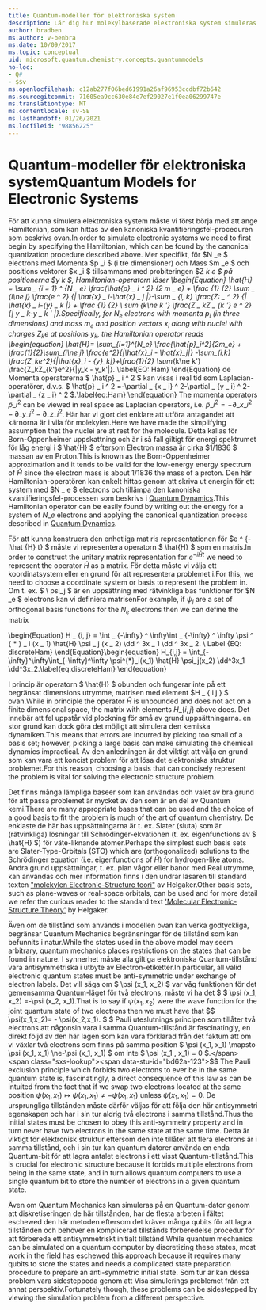```yaml
---
title: Quantum-modeller för elektroniska system
description: Lär dig hur molekylbaserade elektroniska system simuleras med Quantum-modellering.
author: bradben
ms.author: v-benbra
ms.date: 10/09/2017
ms.topic: conceptual
uid: microsoft.quantum.chemistry.concepts.quantummodels
no-loc:
- Q#
- $$v
ms.openlocfilehash: c12ab277f06bed61991a26af96953ccdbf72b642
ms.sourcegitcommit: 71605ea9cc630e84e7ef29027e1f0ea06299747e
ms.translationtype: MT
ms.contentlocale: sv-SE
ms.lasthandoff: 01/26/2021
ms.locfileid: "98856225"
---
```

# <a name="quantum-models-for-electronic-systems"></a><span data-ttu-id="bd62a-103">Quantum-modeller för elektroniska system</span><span class="sxs-lookup"><span data-stu-id="bd62a-103">Quantum Models for Electronic Systems</span></span>

<span data-ttu-id="bd62a-104">För att kunna simulera elektroniska system måste vi först börja med att ange Hamiltonian, som kan hittas av den kanoniska kvantifieringsfel-proceduren som beskrivs ovan.</span><span class="sxs-lookup"><span data-stu-id="bd62a-104">In order to simulate electronic systems we need to first begin by specifying the Hamiltonian, which can be found by the canonical quantization procedure described above.</span></span>
<span data-ttu-id="bd62a-105">Mer specifikt, för $N _e $ electrons med Momenta $p _i $ (i tre dimensioner) och Mass $m _e $ och positions vektorer $x _i $ tillsammans med probiteringen $Z _k e $ på positionerna $y _k $, Hamiltonian-operatorn läser \begin{Equation} \hat{H} = \sum \_ {i = 1} ^ {N \_ e} \frac{\hat{p} \_ i ^ 2} {2 m \_ e} + \frac {1} {2} \sum \_ {i\ne j} \frac{e ^ 2} {| \hat{x} \_ i-\hat{x} \_ j |}-\sum \_ {i, k} \frac{Z: \_ ^ 2} {| \hat{x} \_ i-{y} \_ k |} + \frac {1} {2} \ sum_ {k\ne k '} \frac{Z \_ kZ \_ {k '} e ^ 2} {| y \_ k-y \_ k ' |}.</span><span class="sxs-lookup"><span data-stu-id="bd62a-105">Specifically, for $N_e$ electrons with momenta $p_i$ (in three dimensions) and mass $m_e$  and position vectors $x_i$ along with nuclei with charges $Z_k e$ at positions $y_k$, the Hamiltonian operator reads \begin{equation} \hat{H}= \sum\_{i=1}^{N\_e} \frac{\hat{p}\_i^2}{2m\_e} + \frac{1}{2}\sum\_{i\ne j} \frac{e^2}{|\hat{x}\_i - \hat{x}\_j|} -\sum\_{i,k} \frac{Z\_ke^2}{|\hat{x}\_i - {y}\_k|}+\frac{1}{2} \sum_{k\ne k'} \frac{Z\_kZ\_{k'}e^2}{|y\_k - y\_k'|}.</span></span> <span data-ttu-id="bd62a-106">\label{EQ: Ham} \end{Equation} de Momenta operatorerna $ \hat{p} \_ i ^ 2 $ kan visas i real tid som Laplacian-operatörer, d.v.s. $ \hat{p} \_ i ^ 2 =-\partial \_ {x \_ i} ^ 2-\partial \_ {y \_ i} ^ 2-\partial \_ {z \_ i} ^ 2 $.</span><span class="sxs-lookup"><span data-stu-id="bd62a-106">\label{eq:Ham} \end{equation} The momenta operators $\hat{p}\_i^2$ can be viewed in real space as Laplacian operators, i.e. $\hat{p}\_i^2 = -\partial\_{x\_i}^2 - \partial\_{y\_i}^2 - \partial\_{z\_i}^2$.</span></span>
<span data-ttu-id="bd62a-107">Här har vi gjort det enklare att utföra antagandet att kärnorna är i vila för molekylen.</span><span class="sxs-lookup"><span data-stu-id="bd62a-107">Here we have made the simplifying assumption that the nuclei are at rest for the molecule.</span></span>
<span data-ttu-id="bd62a-108">Detta kallas för Born-Oppenheimer uppskattning och är i så fall giltigt för energi spektrumet för låg energi i $ \hat{H} $ eftersom Electron massa är cirka $1/1836 $ massan av en Proton.</span><span class="sxs-lookup"><span data-stu-id="bd62a-108">This is known as the Born-Oppenheimer approximation and it tends to be valid for the low-energy energy spectrum of $\hat{H}$ since the electron mass is about $1/1836$ the mass of a proton.</span></span>
<span data-ttu-id="bd62a-109">Den här Hamiltonian-operatören kan enkelt hittas genom att skriva ut energin för ett system med $N \_ e $ electrons och tillämpa den kanoniska kvantifieringsfel-processen som beskrivs i [Quantum Dynamics](xref:microsoft.quantum.chemistry.concepts.quantumdynamics).</span><span class="sxs-lookup"><span data-stu-id="bd62a-109">This Hamiltonian operator can be easily found by writing out the energy for a system of $N\_e$ electrons and applying the canonical quantization process described in [Quantum Dynamics](xref:microsoft.quantum.chemistry.concepts.quantumdynamics).</span></span>

<span data-ttu-id="bd62a-110">För att kunna konstruera den enhetliga mat ris representationen för $e ^ {-i\hat {H} t} $ måste vi representera operatorn $ \hat{H} $ som en matris.</span><span class="sxs-lookup"><span data-stu-id="bd62a-110">In order to construct the unitary matrix representation for $e^{-i\hat{H} t}$ we need to represent the operator $\hat{H}$ as a matrix.</span></span>
<span data-ttu-id="bd62a-111">För detta måste vi välja ett koordinatsystem eller en grund för att representera problemet i.</span><span class="sxs-lookup"><span data-stu-id="bd62a-111">For this, we need to choose a coordinate system or basis to represent the problem in.</span></span>
<span data-ttu-id="bd62a-112">Om t. ex. $ \ psi_j $ är en uppsättning med rätvinkliga bas funktioner för $N _e $ electrons kan vi definiera matrisen</span><span class="sxs-lookup"><span data-stu-id="bd62a-112">For example, if $\psi_j$ are a set of orthogonal basis functions for the $N_e$ electrons then we can define the matrix</span></span>

<span data-ttu-id="bd62a-113">\begin{Equation} H \_ {i, j} = \int \_ {-\infty} ^ \infty\int \_ {-\infty} ^ \infty \psi ^ { \* } \_ i (x \_ 1) \hat{H} \psi \_ j (x \_ 2) \dd ^ 3x \_ 1 \dd ^ 3x \_ 2. \ Label {EQ: discreteHam} \end{Equation}</span><span class="sxs-lookup"><span data-stu-id="bd62a-113">\begin{equation} H\_{i,j} = \int\_{-\infty}^\infty\int\_{-\infty}^\infty \psi^{\*}\_i(x\_1) \hat{H} \psi\_j(x\_2) \dd^3x\_1 \dd^3x\_2.\label{eq:discreteHam} \end{equation}</span></span>

<span data-ttu-id="bd62a-114">I princip är operatorn $ \hat{H} $ obunden och fungerar inte på ett begränsat dimensions utrymme, matrisen med element $H \_ \{ i j \} $ ovan.</span><span class="sxs-lookup"><span data-stu-id="bd62a-114">While in principle the operator $\hat{H}$ is unbounded and does not act on a finite dimensional space, the matrix with elements $H\_\{i,j\}$ above does.</span></span>
<span data-ttu-id="bd62a-115">Det innebär att fel uppstår vid plockning för små av grund uppsättningarna. en stor grund kan dock göra det möjligt att simulera den kemiska dynamiken.</span><span class="sxs-lookup"><span data-stu-id="bd62a-115">This means that errors are incurred by picking too small of a basis set; however, picking a large basis can make simulating the chemical dynamics impractical.</span></span>
<span data-ttu-id="bd62a-116">Av den anledningen är det viktigt att välja en grund som kan vara ett koncist problem för att lösa det elektroniska struktur problemet.</span><span class="sxs-lookup"><span data-stu-id="bd62a-116">For this reason, choosing a basis that can concisely represent the problem is vital for solving the electronic structure problem.</span></span>

<span data-ttu-id="bd62a-117">Det finns många lämpliga baseer som kan användas och valet av bra grund för att passa problemet är mycket av den som är en del av Quantum kemi.</span><span class="sxs-lookup"><span data-stu-id="bd62a-117">There are many appropriate bases that can be used and the choice of a good basis to fit the problem is much of the art of quantum chemistry.</span></span>
<span data-ttu-id="bd62a-118">De enklaste de här bas uppsättningarna är t. ex. Slater (sluta) som är (rätvinkliga) lösningar till Schrödinger-ekvationen (t. ex. eigenfunctions av $ \hat{H} $) för väte-liknande atomer.</span><span class="sxs-lookup"><span data-stu-id="bd62a-118">Perhaps the simplest such basis sets are Slater-Type-Orbitals (STO) which are (orthogonalized) solutions to the Schrödinger equation (i.e. eigenfunctions of $\hat{H}$) for hydrogen-like atoms.</span></span>
<span data-ttu-id="bd62a-119">Andra grund uppsättningar, t. ex. plan vågor eller banor med Real utrymme, kan användas och mer information finns i den undrar läsaren till standard texten ["molekylen Electronic-Structure teori"](https://onlinelibrary.wiley.com/doi/book/10.1002/9781119019572) av Helgaker.</span><span class="sxs-lookup"><span data-stu-id="bd62a-119">Other basis sets, such as plane-waves or real-space orbitals, can be used and for more detail we refer the curious reader to the standard text ['Molecular Electronic-Structure Theory'](https://onlinelibrary.wiley.com/doi/book/10.1002/9781119019572) by Helgaker.</span></span>

<span data-ttu-id="bd62a-120">Även om de tillstånd som används i modellen ovan kan verka godtyckliga, begränsar Quantum Mechanics begränsningar för de tillstånd som kan befunnits i natur.</span><span class="sxs-lookup"><span data-stu-id="bd62a-120">While the states used in the above model may seem arbitrary, quantum mechanics places restrictions on the states that can be found in nature.</span></span>
<span data-ttu-id="bd62a-121">I synnerhet måste alla giltiga elektroniska Quantum-tillstånd vara antisymmetriska i utbyte av Electron-etiketter.</span><span class="sxs-lookup"><span data-stu-id="bd62a-121">In particular, all valid electronic quantum states must be anti-symmetric under exchange of electron labels.</span></span>
<span data-ttu-id="bd62a-122">Det vill säga om $ \psi (x_1, x_2) $ var våg funktionen för det gemensamma Quantum-läget för två electrons, måste vi ha det $ $ \psi (x_1, x_2) =-\psi (x_2, x_1).</span><span class="sxs-lookup"><span data-stu-id="bd62a-122">That is to say if $\psi(x_1,x_2)$ were the wave function for the joint quantum state of two electrons then we must have that $$ \psi(x_1,x_2)= - \psi(x_2,x_1).</span></span>
<span data-ttu-id="bd62a-123">$ $ Pauli uteslutnings principen som tillåter två electrons att någonsin vara i samma Quantum-tillstånd är fascinatingly, en direkt följd av den här lagen som kan vara förklarad från det faktum att om vi växlar två electrons som finns på samma position $ \psi (x_1, x_1) \mapsto \psi (x_1, x_1) \ne-\psi (x_1, x_1) $ om inte $ \psi (x_1 , x_1) = 0 $.</span><span class="sxs-lookup"><span data-stu-id="bd62a-123">$$ The Pauli exclusion principle which forbids two electrons to ever be in the same quantum state is, fascinatingly, a direct consequence of this law as can be intuited from the fact that if we swap two electrons located at the same position $\psi(x_1,x_1)\mapsto \psi(x_1,x_1) \ne -\psi(x_1,x_1)$ unless $\psi(x_1,x_1)=0$.</span></span>
<span data-ttu-id="bd62a-124">De ursprungliga tillstånden måste därför väljas för att följa den här antisymmetri egenskapen och har i sin tur aldrig två electrons i samma tillstånd.</span><span class="sxs-lookup"><span data-stu-id="bd62a-124">Thus the initial states must be chosen to obey this anti-symmetry property and in turn never have two electrons in the same state at the same time.</span></span>
<span data-ttu-id="bd62a-125">Detta är viktigt för elektronisk struktur eftersom den inte tillåter att flera electrons är i samma tillstånd, och i sin tur kan quantum datorer använda en enda Quantum-bit för att lagra antalet electrons i ett visst Quantum-tillstånd.</span><span class="sxs-lookup"><span data-stu-id="bd62a-125">This is crucial for electronic structure because it forbids multiple electrons from being in the same state, and in turn allows quantum computers to use a single quantum bit to store the number of electrons in a given quantum state.</span></span>

<span data-ttu-id="bd62a-126">Även om Quantum Mechanics kan simuleras på en Quantum-dator genom att diskretiseringen de här tillstånden, har de flesta arbeten i fältet eschewed den här metoden eftersom det kräver många qubits för att lagra tillstånden och behöver en komplicerad tillstånds förberedelse procedur för att förbereda ett antisymmetriskt initialt tillstånd.</span><span class="sxs-lookup"><span data-stu-id="bd62a-126">While quantum mechanics can be simulated on a quantum computer by discretizing these states, most work in the field has eschewed this approach because it requires many qubits to store the states and needs a complicated state preparation procedure to prepare an anti-symmetric initial state.</span></span>
<span data-ttu-id="bd62a-127">Som tur är kan dessa problem vara sidesteppeda genom att Visa simulerings problemet från ett annat perspektiv.</span><span class="sxs-lookup"><span data-stu-id="bd62a-127">Fortunately though, these problems can be sidestepped by viewing the simulation problem from a different perspective.</span></span>

